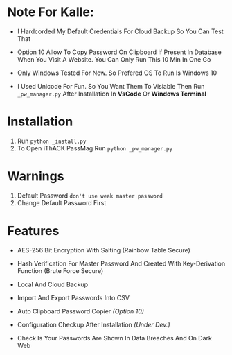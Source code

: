 # Note For Kalle:
- I Hardcorded My Default Credentials For Cloud Backup So You Can Test That

- Option 10 Allow To Copy Password On Clipboard If Present In Database When You Visit A Website. You Can Only Run This 10 Min In One Go

- Only Windows Tested For Now. So Prefered OS To Run Is Windows 10

- I Used Unicode For Fun. So You Want Them To Visiable Then Run `_pw_manager.py` After Installation In **VsCode** Or **Windows Terminal**

# Installation

1. Run ```python _install.py```
2. To Open iThACK PassMag Run ```python _pw_manager.py```

# Warnings

1. Default Password ```don't use weak master password```
2. Change Default Password First

# Features
- AES-256 Bit Encryption With Salting (Rainbow Table Secure)

- Hash Verification For Master Password And Created With Key-Derivation Function (Brute Force Secure)

- Local And Cloud Backup

- Import And Export Passwords Into CSV

- Auto Clipboard Password Copier *(Option 10)*

- Configuration Checkup After Installation *(Under Dev.)*

- Check Is Your Passwords Are Shown In Data Breaches And On Dark Web
